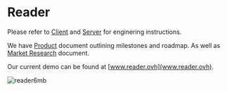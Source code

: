 # Reader

Please refer to [Client](/client/README.md) and [Server](/server/README.md) for enginering instructions.

We have [Product](/product-doc.md) document outlining milestones and roadmap. As well as [Market Research](/market-research.md) document. 

Our current demo can be found at [www.reader.ovh](www.reader.ovh).

![reader6mb](https://github.com/matejovic/reader/assets/10489019/a0fab6c4-22c1-4d5a-9418-9b4e087e9a13)
